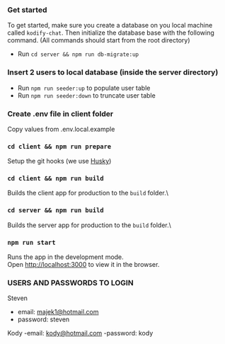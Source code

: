 ### Get started

To get started, make sure you create a database on you local machine called `kodify-chat`.
Then initialize the database base with the following command.
(All commands should start from the root directory)

- Run `cd server && npm run db-migrate:up`

### Insert 2 users to local database (inside the server directory)
- Run `npm run seeder:up` to populate user table
- Run `npm run seeder:down` to truncate user table

### Create .env file in client folder
Copy values from .env.local.example

### `cd client && npm run prepare`
Setup the git hooks (we use [Husky](https://www.npmjs.com/package/husky))

### `cd client && npm run build`

Builds the client app for production to the `build` folder.\

### `cd server && npm run build`

Builds the server app for production to the `build` folder.\

### `npm run start`

Runs the app in the development mode.\
Open [http://localhost:3000](http://localhost:3000) to view it in the browser.

### USERS AND PASSWORDS TO LOGIN
Steven
- email: majek1@hotmail.com
- password: steven

Kody
-email: kody@hotmail.com
-password: kody